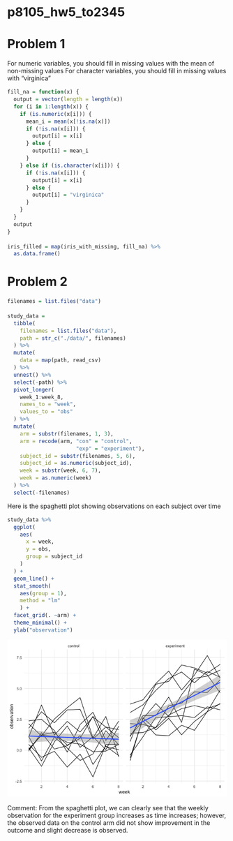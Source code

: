 p8105\_hw5\_to2345
================

# Problem 1

For numeric variables, you should fill in missing values with the mean
of non-missing values For character variables, you should fill in
missing values with “virginica”

``` r
fill_na = function(x) {
  output = vector(length = length(x))
  for (i in 1:length(x)) {
    if (is.numeric(x[i])) {
      mean_i = mean(x[!is.na(x)])
      if (!is.na(x[i])) {
        output[i] = x[i]
      } else {
        output[i] = mean_i
      }
    } else if (is.character(x[i])) {
      if (!is.na(x[i])) {
        output[i] = x[i]
      } else {
        output[i] = "virginica"
      }
    }
  }
  output
}

iris_filled = map(iris_with_missing, fill_na) %>%
  as.data.frame()
```

# Problem 2

``` r
filenames = list.files("data")

study_data = 
  tibble(
    filenames = list.files("data"),
    path = str_c("./data/", filenames)
  ) %>% 
  mutate(
    data = map(path, read_csv)
  ) %>% 
  unnest() %>% 
  select(-path) %>% 
  pivot_longer(
    week_1:week_8,
    names_to = "week",
    values_to = "obs"
  ) %>% 
  mutate(
    arm = substr(filenames, 1, 3),
    arm = recode(arm, "con" = "control",
                      "exp" = "experiment"),
    subject_id = substr(filenames, 5, 6),
    subject_id = as.numeric(subject_id),
    week = substr(week, 6, 7),
    week = as.numeric(week)
  ) %>% 
  select(-filenames)
```

Here is the spaghetti plot showing observations on each subject over
time

``` r
study_data %>% 
  ggplot(
    aes(
      x = week,
      y = obs,
      group = subject_id
    )
  ) +
  geom_line() + 
  stat_smooth(
    aes(group = 1),
    method = "lm"
    ) +
  facet_grid(. ~arm) +
  theme_minimal() +
  ylab("observation")
```

![](p8105_hw5_to2345_files/figure-gfm/unnamed-chunk-3-1.png)<!-- -->

Comment: From the spaghetti plot, we can clearly see that the weekly
observation for the experiment group increases as time increases;
however, the observed data on the control arm did not show improvement
in the outcome and slight decrease is observed.
